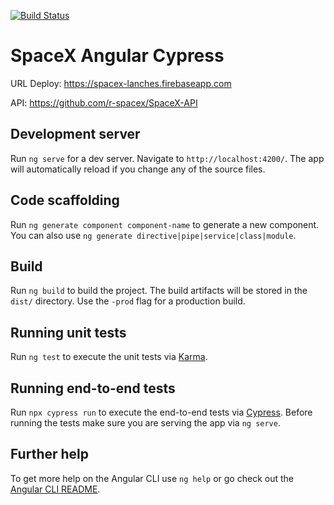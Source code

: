 [![Build Status](https://travis-ci.org/ealiaga/spacex-angular-cypress.png?branch=master)](https://travis-ci.org/ealiaga/spacex-angular-cypress)

# SpaceX Angular Cypress

URL Deploy: https://spacex-lanches.firebaseapp.com


API: https://github.com/r-spacex/SpaceX-API

## Development server

Run `ng serve` for a dev server. Navigate to `http://localhost:4200/`. The app will automatically reload if you change any of the source files.

## Code scaffolding

Run `ng generate component component-name` to generate a new component. You can also use `ng generate directive|pipe|service|class|module`.

## Build

Run `ng build` to build the project. The build artifacts will be stored in the `dist/` directory. Use the `-prod` flag for a production build.

## Running unit tests

Run `ng test` to execute the unit tests via [Karma](https://karma-runner.github.io).

## Running end-to-end tests

Run `npx cypress run` to execute the end-to-end tests via [Cypress](https://www.cypress.io/).
Before running the tests make sure you are serving the app via `ng serve`.

## Further help

To get more help on the Angular CLI use `ng help` or go check out the [Angular CLI README](https://github.com/angular/angular-cli/blob/master/README.md).